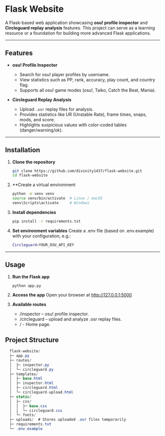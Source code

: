 # Flask Website

A Flask-based web application showcasing **osu! profile inspector** and **Circleguard replay analysis** features. This project can serve as a learning resource or a foundation for building more advanced Flask applications.

---

## Features

- **osu! Profile Inspector**
  - Search for osu! player profiles by username.
  - View statistics such as PP, rank, accuracy, play count, and country flag.
  - Supports all osu! game modes (osu!, Taiko, Catch the Beat, Mania).

- **Circleguard Replay Analysis**
  - Upload `.osr` replay files for analysis.
  - Provides statistics like UR (Unstable Rate), frame times, snaps, mods, and score.
  - Highlights suspicious values with color-coded tables (danger/warning/ok).

---

## Installation

1. **Clone the repository**
   ```bash
   git clone https://github.com/divinity1437/flask-website.git
   cd flask-website
2. **Create a virtual environment
   ```bash
   python -m venv venv
   source venv/bin/activate  # Linux / macOS
   venv\Scripts\activate     # Windows
3. **Install dependencies**
   ```bash
   pip install -r requirements.txt
4. **Set environment variables**
   Create a .env file (based on .env.example) with your configuration, e.g.:
   ```bash
   Circleguard=YOUR_OSU_API_KEY

---

## Usage

1. **Run the Flask app**
   ```bash
   python app.py

2. **Access the app**
Open your browser at http://127.0.0.1:5000

3. **Available routes**
   - /inspector – osu! profile inspector.
   - /circleguard – upload and analyze .osr replay files.
   - / - Home page.
  
## Project Structure

```csharp
  flask-website/
  ├─ app.py
  ├─ routes/
  │  ├─ inspector.py
  │  └─ circleguard.py
  ├─ templates/
  │  ├─ base.html
  │  ├─ inspector.html
  │  ├─ circleguard.html
  │  └─ circleguard-upload.html
  ├─ static/
  │  ├─ css/
  │  │  ├─ base.css
  │  │  └─ circleguard.css
  │  └─ fonts/
  ├─ uploads/  # Stores uploaded .osr files temporarily
  ├─ requirements.txt
  └─ .env.example
